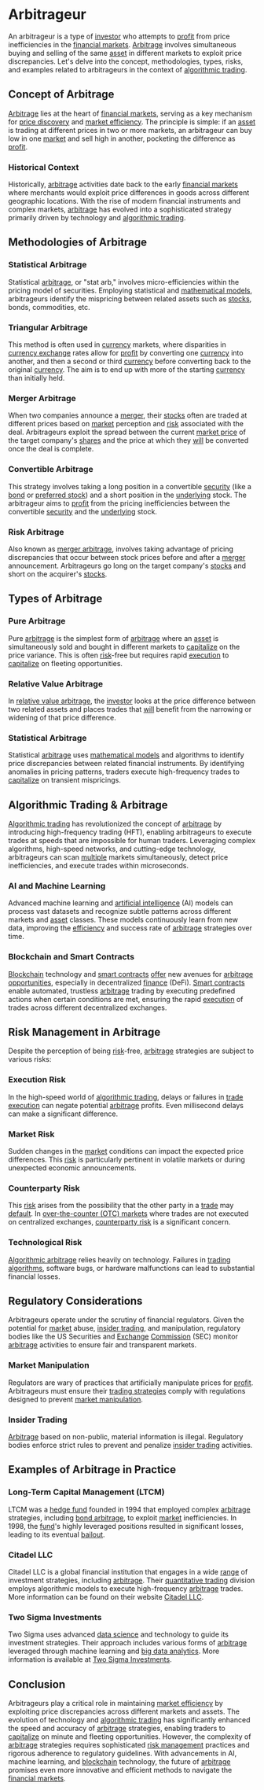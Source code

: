 # Arbitrageur

An arbitrageur is a type of [investor](../i/investor.md) who attempts to [profit](../p/profit.md) from price inefficiencies in the [financial markets](../f/financial_market.md). [Arbitrage](../a/arbitrage.md) involves simultaneous buying and selling of the same [asset](../a/asset.md) in different markets to exploit price discrepancies. Let's delve into the concept, methodologies, types, risks, and examples related to arbitrageurs in the context of [algorithmic trading](../a/accountability.md).

## Concept of Arbitrage
[Arbitrage](../a/arbitrage.md) lies at the heart of [financial markets](../f/financial_market.md), serving as a key mechanism for [price discovery](../p/price_discovery.md) and [market efficiency](../m/market_efficiency.md). The principle is simple: if an [asset](../a/asset.md) is trading at different prices in two or more markets, an arbitrageur can buy low in one [market](../m/market.md) and sell high in another, pocketing the difference as [profit](../p/profit.md).

### Historical Context
Historically, [arbitrage](../a/arbitrage.md) activities date back to the early [financial markets](../f/financial_market.md) where merchants would exploit price differences in goods across different geographic locations. With the rise of modern financial instruments and complex markets, [arbitrage](../a/arbitrage.md) has evolved into a sophisticated strategy primarily driven by technology and [algorithmic trading](../a/accountability.md).

## Methodologies of Arbitrage
### Statistical Arbitrage
Statistical [arbitrage](../a/arbitrage.md), or "stat arb," involves micro-efficiencies within the pricing model of securities. Employing statistical and [mathematical models](../m/mathematical_models_in_trading.md), arbitrageurs identify the mispricing between related assets such as [stocks](../s/stock.md), bonds, commodities, etc.

### Triangular Arbitrage
This method is often used in [currency](../c/currency.md) markets, where disparities in [currency exchange](../c/currency_exchange.md) rates allow for [profit](../p/profit.md) by converting one [currency](../c/currency.md) into another, and then a second or third [currency](../c/currency.md) before converting back to the original [currency](../c/currency.md). The aim is to end up with more of the starting [currency](../c/currency.md) than initially held.

### Merger Arbitrage
When two companies announce a [merger](../m/merger.md), their [stocks](../s/stock.md) often are traded at different prices based on [market](../m/market.md) perception and [risk](../r/risk.md) associated with the deal. Arbitrageurs exploit the spread between the current [market price](../m/market_price.md) of the target company's [shares](../s/shares.md) and the price at which they [will](../w/will.md) be converted once the deal is complete.

### Convertible Arbitrage
This strategy involves taking a long position in a convertible [security](../s/security.md) (like a [bond](../b/bond.md) or [preferred stock](../p/preferred_stock.md)) and a short position in the [underlying](../u/underlying.md) stock. The arbitrageur aims to [profit](../p/profit.md) from the pricing inefficiencies between the convertible [security](../s/security.md) and the [underlying](../u/underlying.md) stock.

### Risk Arbitrage
Also known as [merger arbitrage](../m/merger_arbitrage.md), involves taking advantage of pricing discrepancies that occur between stock prices before and after a [merger](../m/merger.md) announcement. Arbitrageurs go long on the target company's [stocks](../s/stock.md) and short on the acquirer's [stocks](../s/stock.md).

## Types of Arbitrage
### Pure Arbitrage
Pure [arbitrage](../a/arbitrage.md) is the simplest form of [arbitrage](../a/arbitrage.md) where an [asset](../a/asset.md) is simultaneously sold and bought in different markets to [capitalize](../c/capitalize.md) on the price variance. This is often [risk](../r/risk.md)-free but requires rapid [execution](../e/execution.md) to [capitalize](../c/capitalize.md) on fleeting opportunities.

### Relative Value Arbitrage
In [relative value arbitrage](../r/relative_value_arbitrage.md), the [investor](../i/investor.md) looks at the price difference between two related assets and places trades that [will](../w/will.md) benefit from the narrowing or widening of that price difference.

### Statistical Arbitrage
Statistical [arbitrage](../a/arbitrage.md) uses [mathematical models](../m/mathematical_models_in_trading.md) and algorithms to identify price discrepancies between related financial instruments. By identifying anomalies in pricing patterns, traders execute high-frequency trades to [capitalize](../c/capitalize.md) on transient mispricings.

## Algorithmic Trading & Arbitrage
[Algorithmic trading](../a/accountability.md) has revolutionized the concept of [arbitrage](../a/arbitrage.md) by introducing high-frequency trading (HFT), enabling arbitrageurs to execute trades at speeds that are impossible for human traders. Leveraging complex algorithms, high-speed networks, and cutting-edge technology, arbitrageurs can scan [multiple](../m/multiple.md) markets simultaneously, detect price inefficiencies, and execute trades within microseconds.

### AI and Machine Learning
Advanced machine learning and [artificial intelligence](../a/artificial_intelligence_in_trading.md) (AI) models can process vast datasets and recognize subtle patterns across different markets and [asset](../a/asset.md) classes. These models continuously learn from new data, improving the [efficiency](../e/efficiency.md) and success rate of [arbitrage](../a/arbitrage.md) strategies over time.

### Blockchain and Smart Contracts
[Blockchain](../b/blockchain_in_trading.md) technology and [smart contracts](../s/smart_contracts_in_trading.md) [offer](../o/offer.md) new avenues for [arbitrage opportunities](../a/arbitrage_opportunities.md), especially in decentralized [finance](../f/finance.md) (DeFi). [Smart contracts](../s/smart_contracts_in_trading.md) enable automated, trustless [arbitrage](../a/arbitrage.md) trading by executing predefined actions when certain conditions are met, ensuring the rapid [execution](../e/execution.md) of trades across different decentralized exchanges.

## Risk Management in Arbitrage
Despite the perception of being [risk](../r/risk.md)-free, [arbitrage](../a/arbitrage.md) strategies are subject to various risks:

### Execution Risk
In the high-speed world of [algorithmic trading](../a/accountability.md), delays or failures in [trade](../t/trade.md) [execution](../e/execution.md) can negate potential [arbitrage](../a/arbitrage.md) profits. Even millisecond delays can make a significant difference.

### Market Risk
Sudden changes in the [market](../m/market.md) conditions can impact the expected price differences. This [risk](../r/risk.md) is particularly pertinent in volatile markets or during unexpected economic announcements.

### Counterparty Risk
This [risk](../r/risk.md) arises from the possibility that the other party in a [trade](../t/trade.md) may [default](../d/default.md). In [over-the-counter (OTC) markets](../o/over-the-counter_markets.md) where trades are not executed on centralized exchanges, [counterparty risk](../c/counterparty_risk.md) is a significant concern.

### Technological Risk
[Algorithmic arbitrage](../a/algorithmic_arbitrage.md) relies heavily on technology. Failures in [trading algorithms](../t/trading_algorithms.md), software bugs, or hardware malfunctions can lead to substantial financial losses. 

## Regulatory Considerations
Arbitrageurs operate under the scrutiny of financial regulators. Given the potential for [market](../m/market.md) abuse, [insider trading](../i/insider.md), and manipulation, regulatory bodies like the US Securities and [Exchange](../e/exchange.md) [Commission](../c/commission.md) (SEC) monitor [arbitrage](../a/arbitrage.md) activities to ensure fair and transparent markets.

### Market Manipulation
Regulators are wary of practices that artificially manipulate prices for [profit](../p/profit.md). Arbitrageurs must ensure their [trading strategies](../t/trading_strategies.md) comply with regulations designed to prevent [market manipulation](../m/market_manipulation.md).

### Insider Trading
[Arbitrage](../a/arbitrage.md) based on non-public, material information is illegal. Regulatory bodies enforce strict rules to prevent and penalize [insider trading](../i/insider.md) activities.

## Examples of Arbitrage in Practice
### Long-Term Capital Management (LTCM)
LTCM was a [hedge fund](../h/hedge_fund.md) founded in 1994 that employed complex [arbitrage](../a/arbitrage.md) strategies, including [bond arbitrage](../b/bond_arbitrage.md), to exploit [market](../m/market.md) inefficiencies. In 1998, the [fund](../f/fund.md)'s highly leveraged positions resulted in significant losses, leading to its eventual [bailout](../b/bailout.md).

### Citadel LLC
Citadel LLC is a global financial institution that engages in a wide [range](../r/range.md) of investment strategies, including [arbitrage](../a/arbitrage.md). Their [quantitative trading](../q/quantitative_trading.md) division employs algorithmic models to execute high-frequency [arbitrage](../a/arbitrage.md) trades. More information can be found on their website [Citadel LLC](https://www.citadel.com/).

### Two Sigma Investments
Two Sigma uses advanced [data science](../d/data_science_in_trading.md) and technology to guide its investment strategies. Their approach includes various forms of [arbitrage](../a/arbitrage.md) leveraged through machine learning and [big data analytics](../b/big_data_analytics_in_trading.md). More information is available at [Two Sigma Investments](https://www.twosigma.com/).

## Conclusion
Arbitrageurs play a critical role in maintaining [market efficiency](../m/market_efficiency.md) by exploiting price discrepancies across different markets and assets. The evolution of technology and [algorithmic trading](../a/accountability.md) has significantly enhanced the speed and accuracy of [arbitrage](../a/arbitrage.md) strategies, enabling traders to [capitalize](../c/capitalize.md) on minute and fleeting opportunities. However, the complexity of [arbitrage](../a/arbitrage.md) strategies requires sophisticated [risk management](../r/risk_management.md) practices and rigorous adherence to regulatory guidelines. With advancements in AI, machine learning, and [blockchain](../b/blockchain_in_trading.md) technology, the future of [arbitrage](../a/arbitrage.md) promises even more innovative and efficient methods to navigate the [financial markets](../f/financial_market.md).